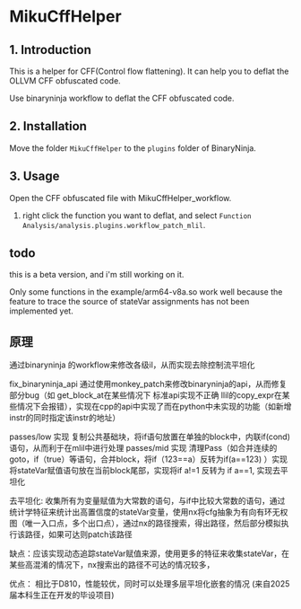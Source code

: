 # MikuCffHelper

## 1. Introduction

This is a helper for CFF(Control flow flattening). It can help you to deflat the OLLVM CFF obfuscated code.

Use binaryninja workflow to deflat the CFF obfuscated code.

## 2. Installation

Move the folder `MikuCffHelper` to the `plugins` folder of BinaryNinja.

## 3. Usage

Open the CFF obfuscated file with MikuCffHelper_workflow.


1. right click the function you want to deflat, and select `Function Analysis/analysis.plugins.workflow_patch_mlil`.

## todo

this is a beta version, and i'm still working on it.

Only some functions in the example/arm64-v8a.so work well because the feature to trace the source of stateVar assignments has not been implemented yet.

##  原理


通过binaryninja 的workflow来修改各级il，从而实现去除控制流平坦化

fix_binaryninja_api 通过使用monkey_patch来修改binaryninja的api，从而修复部分bug（如 get_block_at在某些情况下 标准api实现不正确 llil的copy_expr在某些情况下会报错），实现在cpp的api中实现了而在python中未实现的功能（如新增instr的同时指定该instr的地址）

passes/low  实现 复制公共基础块，将if语句放置在单独的block中，内联if(cond) 语句，从而利于在mlil中进行处理
passes/mid  实现 清理Pass（如合并连续的goto，if（true）等语句，合并block，将if（123==a）反转为if(a==123) ）实现将stateVar赋值语句放在当前block尾部，实现将if a!=1 反转为 if a==1, 实现去平坦化

去平坦化: 收集所有为变量赋值为大常数的语句，与if中比较大常数的语句，通过统计学特征来统计出高置信度的stateVar变量，使用nx将cfg抽象为有向有环无权图（唯一入口点，多个出口点），通过nx的路径搜索，得出路径，然后部分模拟执行该路径，如果可达则patch该路径

缺点：应该实现动态追踪stateVar赋值来源，使用更多的特征来收集stateVar，在某些高混淆的情况下，nx搜索出的路径不可达的情况较多，

优点： 相比于D810，性能较优，同时可以处理多层平坦化嵌套的情况
(来自2025届本科生正在开发的毕设项目)
